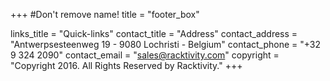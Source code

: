 +++
#Don't remove name!
title = "footer_box"

links_title = "Quick-links"
contact_title = "Address"
contact_address = "Antwerpsesteenweg 19 - 9080 Lochristi - Belgium"
contact_phone =  "+32 9 324 2090"
contact_email = "sales@racktivity.com"
copyright = "Copyright 2016. All Rights Reserved by Racktivity."
+++
